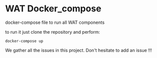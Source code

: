 WAT Docker_compose
==================

docker-compose file to run all WAT components

to run it just clone the repository and perform:

    docker-compose up


We gather all the issues in this project. Don't hesitate to add an issue !!!
